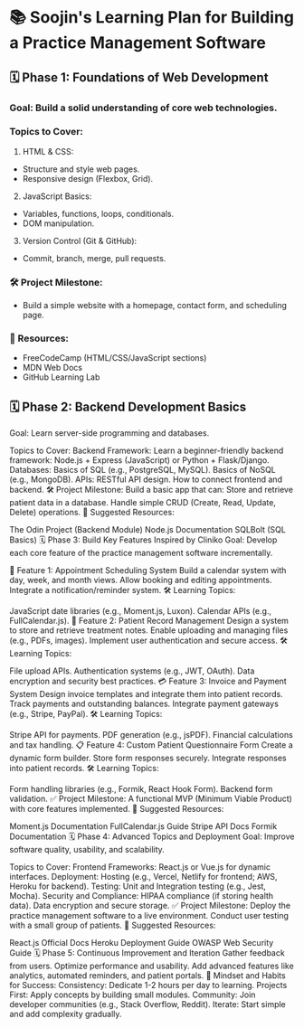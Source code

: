 # 📚 Soojin's Learning Plan for Building a Practice Management Software

## 🗓️ Phase 1: Foundations of Web Development

### Goal: Build a solid understanding of core web technologies.

### Topics to Cover:

1. HTML & CSS:
  - Structure and style web pages.
  - Responsive design (Flexbox, Grid).
2. JavaScript Basics:
  - Variables, functions, loops, conditionals.
  - DOM manipulation.
3. Version Control (Git & GitHub):
  - Commit, branch, merge, pull requests.


### 🛠️ Project Milestone:
- Build a simple website with a homepage, contact form, and scheduling page.

### 🧠 Resources:

- FreeCodeCamp (HTML/CSS/JavaScript sections)
- MDN Web Docs
- GitHub Learning Lab


## 🗓️ Phase 2: Backend Development Basics
Goal: Learn server-side programming and databases.

Topics to Cover:
Backend Framework:
Learn a beginner-friendly backend framework: Node.js + Express (JavaScript) or Python + Flask/Django.
Databases:
Basics of SQL (e.g., PostgreSQL, MySQL).
Basics of NoSQL (e.g., MongoDB).
APIs:
RESTful API design.
How to connect frontend and backend.
🛠️ Project Milestone:
Build a basic app that can:
Store and retrieve patient data in a database.
Handle simple CRUD (Create, Read, Update, Delete) operations.
🧠 Suggested Resources:

The Odin Project (Backend Module)
Node.js Documentation
SQLBolt (SQL Basics)
🗓️ Phase 3: Build Key Features Inspired by Cliniko
Goal: Develop each core feature of the practice management software incrementally.

🚀 Feature 1: Appointment Scheduling System
Build a calendar system with day, week, and month views.
Allow booking and editing appointments.
Integrate a notification/reminder system.
🛠️ Learning Topics:

JavaScript date libraries (e.g., Moment.js, Luxon).
Calendar APIs (e.g., FullCalendar.js).
📝 Feature 2: Patient Record Management
Design a system to store and retrieve treatment notes.
Enable uploading and managing files (e.g., PDFs, images).
Implement user authentication and secure access.
🛠️ Learning Topics:

File upload APIs.
Authentication systems (e.g., JWT, OAuth).
Data encryption and security best practices.
💳 Feature 3: Invoice and Payment System
Design invoice templates and integrate them into patient records.
Track payments and outstanding balances.
Integrate payment gateways (e.g., Stripe, PayPal).
🛠️ Learning Topics:

Stripe API for payments.
PDF generation (e.g., jsPDF).
Financial calculations and tax handling.
📋 Feature 4: Custom Patient Questionnaire Form
Create a dynamic form builder.
Store form responses securely.
Integrate responses into patient records.
🛠️ Learning Topics:

Form handling libraries (e.g., Formik, React Hook Form).
Backend form validation.
✅ Project Milestone:
A functional MVP (Minimum Viable Product) with core features implemented.
🧠 Suggested Resources:

Moment.js Documentation
FullCalendar.js Guide
Stripe API Docs
Formik Documentation
🗓️ Phase 4: Advanced Topics and Deployment
Goal: Improve software quality, usability, and scalability.

Topics to Cover:
Frontend Frameworks:
React.js or Vue.js for dynamic interfaces.
Deployment:
Hosting (e.g., Vercel, Netlify for frontend; AWS, Heroku for backend).
Testing:
Unit and Integration testing (e.g., Jest, Mocha).
Security and Compliance:
HIPAA compliance (if storing health data).
Data encryption and secure storage.
✅ Project Milestone:
Deploy the practice management software to a live environment.
Conduct user testing with a small group of patients.
🧠 Suggested Resources:

React.js Official Docs
Heroku Deployment Guide
OWASP Web Security Guide
🗓️ Phase 5: Continuous Improvement and Iteration
Gather feedback from users.
Optimize performance and usability.
Add advanced features like analytics, automated reminders, and patient portals.
🧠 Mindset and Habits for Success:
Consistency: Dedicate 1-2 hours per day to learning.
Projects First: Apply concepts by building small modules.
Community: Join developer communities (e.g., Stack Overflow, Reddit).
Iterate: Start simple and add complexity gradually.

